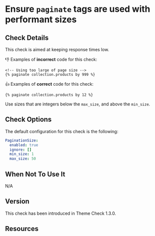 # Ensure `paginate` tags are used with performant sizes

## Check Details

This check is aimed at keeping response times low.

:-1: Examples of **incorrect** code for this check:

```liquid
<!-- Using too large of page size -->
{% paginate collection.products by 999 %}
```

:+1: Examples of **correct** code for this check:

```liquid
{% paginate collection.products by 12 %}
```

Use sizes that are integers below the `max_size`, and above the `min_size`.

## Check Options

The default configuration for this check is the following:

```yaml
PaginationSize:
  enabled: true
  ignore: []
  min_size: 1
  max_size: 50
```

## When Not To Use It

N/A

## Version

This check has been introduced in Theme Check 1.3.0.

## Resources

[paginate]: https://shopify.dev/api/liquid/objects/paginate
